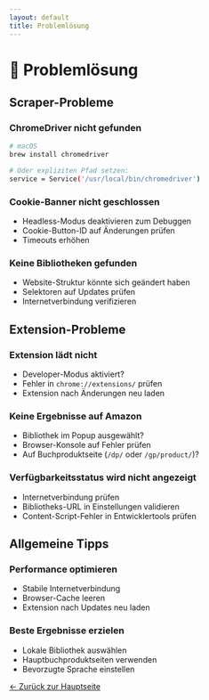 ```yaml
---
layout: default
title: Problemlösung
---
```


# 🐛 Problemlösung

## Scraper-Probleme

### ChromeDriver nicht gefunden
```bash
# macOS
brew install chromedriver

# Oder expliziten Pfad setzen:
service = Service('/usr/local/bin/chromedriver')
```

### Cookie-Banner nicht geschlossen
- Headless-Modus deaktivieren zum Debuggen
- Cookie-Button-ID auf Änderungen prüfen
- Timeouts erhöhen

### Keine Bibliotheken gefunden
- Website-Struktur könnte sich geändert haben
- Selektoren auf Updates prüfen
- Internetverbindung verifizieren

## Extension-Probleme

### Extension lädt nicht
- Developer-Modus aktiviert?
- Fehler in `chrome://extensions/` prüfen
- Extension nach Änderungen neu laden

### Keine Ergebnisse auf Amazon
- Bibliothek im Popup ausgewählt?
- Browser-Konsole auf Fehler prüfen
- Auf Buchproduktseite (`/dp/` oder `/gp/product/`)?

### Verfügbarkeitsstatus wird nicht angezeigt
- Internetverbindung prüfen
- Bibliotheks-URL in Einstellungen validieren
- Content-Script-Fehler in Entwicklertools prüfen

## Allgemeine Tipps

### Performance optimieren
- Stabile Internetverbindung
- Browser-Cache leeren
- Extension nach Updates neu laden

### Beste Ergebnisse erzielen
- Lokale Bibliothek auswählen
- Hauptbuchproduktseiten verwenden
- Bevorzugte Sprache einstellen

[← Zurück zur Hauptseite](index.html)
